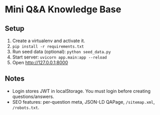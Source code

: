 # Mini Q&A Knowledge Base

## Setup
1. Create a virtualenv and activate it.
2. `pip install -r requirements.txt`
3. Run seed data (optional): `python seed_data.py`
4. Start server: `uvicorn app.main:app --reload`
5. Open http://127.0.0.1:8000

## Notes
- Login stores JWT in localStorage. You must login before creating questions/answers.
- SEO features: per-question meta, JSON-LD QAPage, `/sitemap.xml`, `/robots.txt`.
